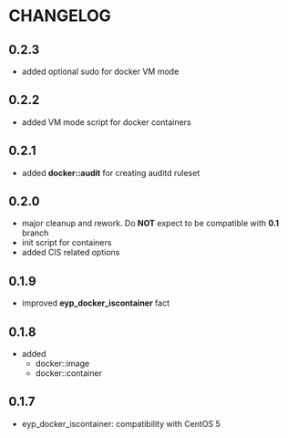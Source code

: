 # CHANGELOG

## 0.2.3

* added optional sudo for docker VM mode

## 0.2.2

* added VM mode script for docker containers

## 0.2.1

* added **docker::audit** for creating auditd ruleset

## 0.2.0

* major cleanup and rework. Do **NOT** expect to be compatible with **0.1** branch
* init script for containers
* added CIS related options

## 0.1.9

* improved **eyp_docker_iscontainer** fact

## 0.1.8

* added
  * docker::image
  * docker::container

## 0.1.7

* eyp_docker_iscontainer: compatibility with CentOS 5
